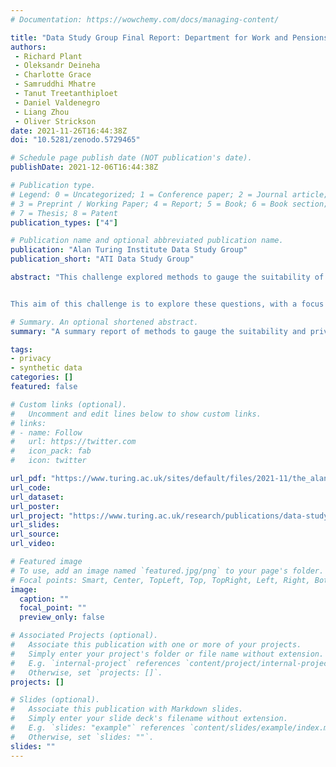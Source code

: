 ```yaml
---
# Documentation: https://wowchemy.com/docs/managing-content/

title: "Data Study Group Final Report: Department for Work and Pensions"
authors:
 - Richard Plant
 - Oleksandr Deineha
 - Charlotte Grace
 - Samruddhi Mhatre
 - Tanut Treetanthiploet
 - Daniel Valdenegro
 - Liang Zhou 
 - Oliver Strickson
date: 2021-11-26T16:44:38Z
doi: "10.5281/zenodo.5729465"

# Schedule page publish date (NOT publication's date).
publishDate: 2021-12-06T16:44:38Z

# Publication type.
# Legend: 0 = Uncategorized; 1 = Conference paper; 2 = Journal article;
# 3 = Preprint / Working Paper; 4 = Report; 5 = Book; 6 = Book section;
# 7 = Thesis; 8 = Patent
publication_types: ["4"]

# Publication name and optional abbreviated publication name.
publication: "Alan Turing Institute Data Study Group"
publication_short: "ATI Data Study Group"

abstract: "This challenge explored methods to gauge the suitability of synthetic data (including particular datasets provided by two commercial teams). The methods for synthesising data that we are considering start from an original, sensitive dataset. This raises two key questions. First: How well is the privacy of individuals present in the original dataset protected? (alternatively, how much can be inferred about the original dataset from the synthetic data?) Second: How suitable is the synthetic data as a substitute for the original data, for its intended uses? The latter we refer to as its utility.


This aim of this challenge is to explore these questions, with a focus on (but not limited to) several synthetic datasets provided by DWP, and how issues of privacy and utility trade off against one another."

# Summary. An optional shortened abstract.
summary: "A summary report of methods to gauge the suitability and privacy of synthetic datasets, produced for the Alan Turing Institute's Data Study Group programme."

tags:
- privacy
- synthetic data
categories: []
featured: false

# Custom links (optional).
#   Uncomment and edit lines below to show custom links.
# links:
# - name: Follow
#   url: https://twitter.com
#   icon_pack: fab
#   icon: twitter

url_pdf: "https://www.turing.ac.uk/sites/default/files/2021-11/the_alan_turing_institute_data_study_group_final_report_-_dwp_0.pdf"
url_code:
url_dataset:
url_poster:
url_project: "https://www.turing.ac.uk/research/publications/data-study-group-final-report-department-work-and-pensions"
url_slides:
url_source:
url_video:

# Featured image
# To use, add an image named `featured.jpg/png` to your page's folder. 
# Focal points: Smart, Center, TopLeft, Top, TopRight, Left, Right, BottomLeft, Bottom, BottomRight.
image:
  caption: ""
  focal_point: ""
  preview_only: false

# Associated Projects (optional).
#   Associate this publication with one or more of your projects.
#   Simply enter your project's folder or file name without extension.
#   E.g. `internal-project` references `content/project/internal-project/index.md`.
#   Otherwise, set `projects: []`.
projects: []

# Slides (optional).
#   Associate this publication with Markdown slides.
#   Simply enter your slide deck's filename without extension.
#   E.g. `slides: "example"` references `content/slides/example/index.md`.
#   Otherwise, set `slides: ""`.
slides: ""
---
```

